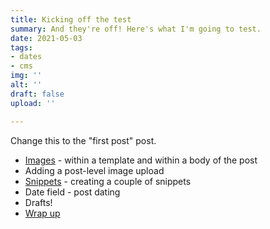 ```yaml
---
title: Kicking off the test
summary: And they're off! Here's what I'm going to test.
date: 2021-05-03
tags:
- dates
- cms
img: ''
alt: ''
draft: false
upload: ''

---
```

Change this to the "first post" post.

* [Images](/images/) - within a template and within a body of the post
* Adding a post-level image upload
* [Snippets](/snippets/) - creating a couple of snippets
* Date field - post dating
* Drafts!
* [Wrap up](/wrap-up/)